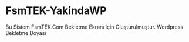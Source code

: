 # FsmTEK-YakindaWP
Bu Sistem FsmTEK.Com Bekletme Ekranı İçin Oluşturulmuştur.
Wordpress Bekletme Doyası

